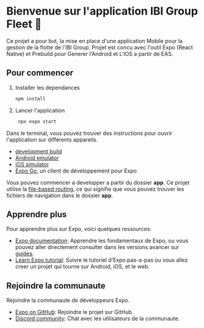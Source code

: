 # Bienvenue sur l'application IBI Group Fleet 👋

Ce projet a pour but, la mise en place d'une application Mobile pour la gestion de la flotte de l'IBI Group.
Projet est concu avec l'outil Expo (React Native) et Prebuild pour Generer l'Android et L'IOS a partir de EAS.

## Pour commencer

1. Installer les dependances

   ```bash
   npm install
   ```

2. Lancer l'application

   ```bash
    npx expo start
   ```

Dans le terminal, vous pouvez trouver des instructions pour ouvrir l'application sur différents appareils.

- [development build](https://docs.expo.dev/develop/development-builds/introduction/)
- [Android emulator](https://docs.expo.dev/workflow/android-studio-emulator/)
- [iOS simulator](https://docs.expo.dev/workflow/ios-simulator/)
- [Expo Go](https://expo.dev/go), un client de développement pour Expo

Vous pouvez commencer a developper a partir du dossier **app**.
Ce projet utilise la [file-based routing](https://docs.expo.dev/router/introduction/), ce qui signifie que vous pouvez trouver les fichiers de navigation dans le dossier **app**.

## Apprendre plus

Pour apprendre plus sur Expo, voici quelques ressources:

- [Expo documentation](https://docs.expo.dev/): Apprendre les fondamentaux de Expo, ou vous pouvez aller directement consulter dans les versions avancer sur [guides](https://docs.expo.dev/guides).
- [Learn Expo tutorial](https://docs.expo.dev/tutorial/introduction/): Suivre le tutoriel d'Expo pas-a-pas ou vous allez creer un projet qui tourne sur Android, iOS, et le web.

## Rejoindre la communaute

Rejoindre la communaute de développeurs Expo.

- [Expo on GitHub](https://github.com/expo/expo): Rejoindre le projet sur GitHub.
- [Discord community](https://chat.expo.dev): Chat avec les utilisateurs de la communaute.
